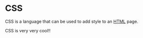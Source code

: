 # CSS



CSS is a language that can be used to add style to an [HTML](/wiki/HTML) page.



CSS is very very cool!!

